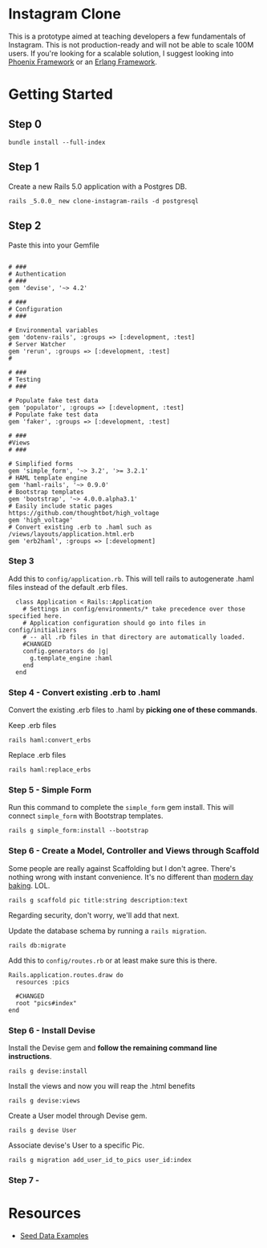 # Instagram Clone

This is a prototype aimed at teaching developers a few fundamentals of Instagram.  This is not production-ready and will not be able to scale 100M users. If you're looking for a scalable solution, I suggest looking into [Phoenix Framework](http://www.phoenixframework.org/) or an  [Erlang Framework](https://github.com/ChicagoBoss/ChicagoBoss/wiki/Comparison-of-Erlang-Web-Frameworks).

# Getting Started

## Step 0

```language-powerbash
bundle install --full-index
```


## Step 1

Create a new Rails 5.0 application with a Postgres DB.
```language-powerbash
rails _5.0.0_ new clone-instagram-rails -d postgresql
```



## Step 2

Paste this into your Gemfile

```language-ruby

# ###
# Authentication
# ###
gem 'devise', '~> 4.2'

# ###
# Configuration
# ###

# Environmental variables
gem 'dotenv-rails', :groups => [:development, :test]
# Server Watcher
gem 'rerun', :groups => [:development, :test]
#

# ###
# Testing
# ###

# Populate fake test data
gem 'populator', :groups => [:development, :test]
# Populate fake test data
gem 'faker', :groups => [:development, :test]

# ###
#Views
# ###

# Simplified forms
gem 'simple_form', '~> 3.2', '>= 3.2.1'
# HAML template engine
gem 'haml-rails', '~> 0.9.0'
# Bootstrap templates
gem 'bootstrap', '~> 4.0.0.alpha3.1'
# Easily include static pages https://github.com/thoughtbot/high_voltage
gem 'high_voltage'
# Convert existing .erb to .haml such as /views/layouts/application.html.erb
gem 'erb2haml', :groups => [:development]
```


### Step 3

Add this to ```config/application.rb```. This will tell rails to autogenerate .haml files instead of the default .erb files. 
```language-ruby
  class Application < Rails::Application
    # Settings in config/environments/* take precedence over those specified here.
    # Application configuration should go into files in config/initializers
    # -- all .rb files in that directory are automatically loaded.
    #CHANGED
    config.generators do |g|
      g.template_engine :haml
    end
  end
```


### Step 4 - Convert existing .erb to .haml

Convert the existing .erb files to .haml by **picking one of these commands**.

Keep .erb files
```language-powerbash
rails haml:convert_erbs
```

Replace .erb files
```language-powerbash
rails haml:replace_erbs
```


### Step 5 - Simple Form

Run this command to complete the ```simple_form``` gem install. This will connect ```simple_form``` with Bootstrap templates.
```language-powerbasah
rails g simple_form:install --bootstrap
```



### Step 6 - Create a Model, Controller and Views through Scaffold

Some people are really against Scaffolding but I don't agree. There's nothing wrong with instant convenience.  It's no different than [modern day baking](https://youtu.be/fEsPOt8MG7E?t=1309). LOL.
```language-powerbash
rails g scaffold pic title:string description:text
```

Regarding security, don't worry, we'll add that next.


Update the database schema by running a ```rails migration```.
```language-powerbash
rails db:migrate
```

Add this to ```config/routes.rb``` or at least make sure this is there.
```language-html
Rails.application.routes.draw do
  resources :pics

  #CHANGED
  root "pics#index"
end
```


### Step 6 - Install Devise

Install the Devise gem and **follow the remaining command line instructions**.
```language-powerbash
rails g devise:install
```

Install the views and now you will reap the .html benefits
```language-powerbash
rails g devise:views
```

Create a User model through Devise gem.
```language-powerbash
rails g devise User
```

Associate devise's User to a specific Pic.
```language-powerbash
rails g migration add_user_id_to_pics user_id:index
```



### Step 7 - 




# Resources

- [Seed Data Examples](https://github.com/chrisjmendez/rails-5-cheatsheet/blob/master/db/seed_data/01_user.rb)
